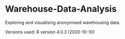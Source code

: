 # Warehouse-Data-Analysis

Exploring and visualising anonymised warehousing data.

Versions used:
R version 4.0.3 (2020-10-10)
